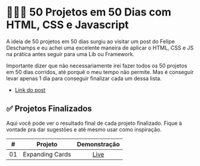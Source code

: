 # 👨🏽‍💻 50 Projetos em 50 Dias com HTML, CSS e Javascript
A ideia de 50 projetos em 50 dias surgiu ao visitar um post do Felipe Deschamps e eu achei uma excelente maneira de aplicar o HTML, CSS e JS na prática antes seguir para uma Lib ou Framework. 

Importante dizer que não necessariamente irei fazer todos os 50 projetos em 50 dias corridos, até porquê o meu tempo não permite. Mas é conseguir levar apenas 1 dia para conseguir finalizar cada um dessa lista.

- [Link do post](https://www.tabnews.com.br/filipedeschamps/50-projetos-em-50-dias-utilizando-html-css-e-javascript)

## ✅ Projetos Finalizados
Aqui você pode ver o resultado final de cada projeto finalizado. Fique à vontade pra dar sugestões e até mesmo usar como inspiração.

| # | Projeto | Demonstração |
|:---: |:---: |:---: |
| 01   | Expanding Cards   | [Live](https://50projects50days-beta.vercel.app/) |
